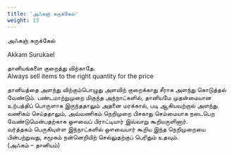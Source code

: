 ```yaml
---
title: 'அஃகஞ் சுருக்கேல்'
weight: 13
---
```

 

அஃகஞ் சுருக்கேல்

Akkam Surukael

தானியங்களை குறைத்து விற்காதே.  
Always sell items to the right quantity for the price

தானியத்தை அளந்து விற்கும்பொழுது அளவிற் குறைக்காது சீராக அளந்து கொடுத்தல் வேண்டும். பண்டமாற்றுமுறை மிகுந்த அந்நாட்களில், தானியமே முதன்மையான உற்பத்திப் பொருளாக இருந்ததாலும் அதனை மரக்கால், படி ஆகியவற்றால் அளந்து வணிகம் செய்ததாலும், அவ்வணிகம் நெறிமுறை பிசகாது செம்மையாக நடைபெற வேண்டுமென்பதற்காக ஔவைப் பிராட்டியார் இவ்வாறு கூறியருளினார்.  
வர்த்தகம் பெருகியுள்ள இந்நாட்களில் ஔவையார் கூறிய இந்த நெறிமுறையை பின்பற்றுவது, சமூகம் நன்னெறியிற் செல்லுதற்குப் பெரிதும் உதவும்.  
(அஃகம் – தானியம்)